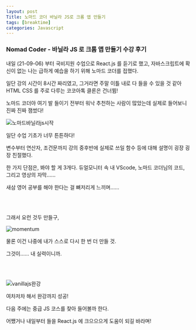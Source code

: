 ```yaml
---
layout: post
Title: 노마드 코더 바닐라 JS로 크롬 앱 만들기
tags: [breaktime]
categories: Javascript
---
```


### Nomad Coder - 바닐라 JS 로 크롬 앱 만들기 수강 후기

내일 (21-09-06) 부터 국비지원 수업으로 React.js 를 듣기로 했고, 자바스크립트에 확신이 없는 나는 급하게 예습을 하기 위해 노마드 코더를 접했다. 

일단 강의 시간이 8시간 짜리였고, 그거라면 주말 이틀 내로 다 들을 수 있을 것 같아 HTML CSS 를 주로 다루는 코코아톡 클론은 건너뜀! 

노마드 코더야 여기 발 들이기 전부터 워낙 추천하는 사람이 많았는데 실제로 들어보니 진짜 진짜 잼썼다! 

![노마드바닐라js시작](https://user-images.githubusercontent.com/89691274/132129476-0ba71575-63e6-41df-a0ed-9c31ead6282e.png)

일단 수업 기초가 너무 튼튼하다! 

변수부터 연산자, 조건문까지 강의 중후반에 실제로 쓰일 함수 등에 대해 설명이 굉장 굉장 친절했다.

한 가지 단점은, 봐야 할 게 3개다. 듀얼모니터 속 내 VScode, 노마드 코더님의 코드, 그리고 영상의 자막......

새삼 영어 공부를 해야 한다는 걸 뼈저리게 느끼며...... 

<br>

<br/>

그래서 요런 것두 만들구,



![momentum](https://user-images.githubusercontent.com/89691274/132129555-4986608e-45cc-4009-b2ae-b9b95b6d5b2a.png)

물론 이건 나중에 내가 스스로 다시 한 번 더 만들 것. 

그것이...... 내 실력이니까. 

<br>

<br>



![vanillajs완강](https://user-images.githubusercontent.com/89691274/132129562-d26c60df-249c-49e7-a85a-92077811797f.png)

여차저차 해서 완강까지 성공!

다음 주에는 중급 JS 코스를 찾아 들어볼까 한다. 

어쨌거나 내일부터 들을 React.js 에 크으으으게 도움이 되길 바라며! 


